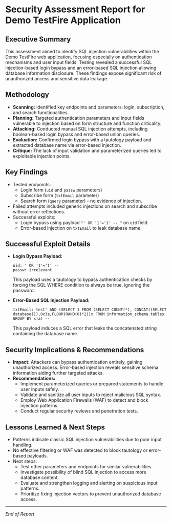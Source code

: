 # Security Assessment Report for Demo TestFire Application

## Executive Summary
This assessment aimed to identify SQL injection vulnerabilities within the Demo TestFire web application, focusing especially on authentication mechanisms and user input fields. Testing revealed a successful SQL injection-based login bypass and an error-based SQL injection allowing database information disclosure. These findings expose significant risk of unauthorized access and sensitive data leakage.

## Methodology
- **Scanning:** Identified key endpoints and parameters: login, subscription, and search functionalities.
- **Planning:** Targeted authentication parameters and input fields vulnerable to injection based on form structure and function criticality.
- **Attacking:** Conducted manual SQL injection attempts, including boolean-based login bypass and error-based union queries.
- **Evaluation:** Confirmed login bypass with a tautology payload and extracted database name via error-based injection.
- **Critique:** The lack of input validation and parameterized queries led to exploitable injection points.

## Key Findings
- Tested endpoints:
  - Login form (`uid` and `passw` parameters)
  - Subscribe form (`txtEmail` parameter)
  - Search form (`query` parameter) - no evidence of injection.
- Failed attempts included generic injections on search and subscribe without error reflections.
- Successful exploits:
  - Login bypass using payload `"' OR '1'='1' -- "` on `uid` field.
  - Error-based injection on `txtEmail` to leak database name.

## Successful Exploit Details
- **Login Bypass Payload:**
  ```
  uid: ' OR '1'='1' -- 
  passw: irrelevant
  ```
  This payload uses a tautology to bypass authentication checks by forcing the SQL WHERE condition to always be true, ignoring the password.

- **Error-Based SQL Injection Payload:**
  ```
  txtEmail: test' AND (SELECT 1 FROM (SELECT COUNT(*), CONCAT((SELECT database()),0x3a,FLOOR(RAND(0)*2))x FROM information_schema.tables GROUP BY x)a) -- 
  ```
  This payload induces a SQL error that leaks the concatenated string containing the database name.

## Security Implications & Recommendations
- **Impact:** Attackers can bypass authentication entirely, gaining unauthorized access. Error-based injection reveals sensitive schema information aiding further targeted attacks.
- **Recommendations:**
  - Implement parameterized queries or prepared statements to handle user inputs safely.
  - Validate and sanitize all user inputs to reject malicious SQL syntax.
  - Employ Web Application Firewalls (WAF) to detect and block injection patterns.
  - Conduct regular security reviews and penetration tests.

## Lessons Learned & Next Steps
- Patterns indicate classic SQL injection vulnerabilities due to poor input handling.
- No effective filtering or WAF was detected to block tautology or error-based payloads.
- Next steps:
  - Test other parameters and endpoints for similar vulnerabilities.
  - Investigate possibility of blind SQL injection to access more database content.
  - Evaluate and strengthen logging and alerting on suspicious input patterns.
  - Prioritize fixing injection vectors to prevent unauthorized database access.

---

*End of Report*
